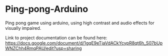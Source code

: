 # Ping-pong-Arduino
Ping pong game using arduino, using high contrast and audio effects for visually impaired.

Link to project documentation can be found here: https://docs.google.com/document/d/1gqE9eTjaVdACkYcypR8qt6h_S07bUpWNZChh4RmqPAU/edit?usp=sharing 
